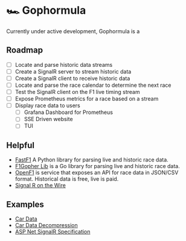 # 🏎️ Gophormula

Currently under active development, Gophormula is a 

## Roadmap

 - [ ] Locate and parse historic data streams
 - [ ] Create a SignalR server to stream historic data
 - [ ] Create a SignalR client to receive historic data
 - [ ] Locate and parse the race calendar to determine the next race
 - [ ] Test the SignalR client on the F1 live timing stream
 - [ ] Expose Prometheus metrics for a race based on a stream
 - [ ] Display race data to users
   - [ ] Grafana Dashboard for Prometheus
   - [ ] SSE Driven website
   - [ ] TUI

## Helpful

 - [FastF1](https://docs.fastf1.dev/) A Python library for parsing live and historic race data.
 - [F1Gopher Lib](https://github.com/f1gopher/f1gopherlib) is a Go library for parsing live and historic race data.
 - [OpenF1](https://openf1.org/) is service that exposes an API for race data in JSON/CSV format. Historical data is free, live is paid. 
 - [Signal R on the Wire](https://blog.3d-logic.com/2015/03/29/signalr-on-the-wire-an-informal-description-of-the-signalr-protocol/)

## Examples

 - [Car Data](https://livetiming.formula1.com/static/2021/2021-04-18_Emilia_Romagna_Grand_Prix/2021-04-18_Race/CarData.z.jsonStream)
 - [Car Data Decompression](https://github.com/theOehrly/Fast-F1/issues/24)
 - [ASP Net SignalR Specification](https://github.com/dotnet/aspnetcore/blob/main/src/SignalR/docs/specs/TransportProtocols.md)